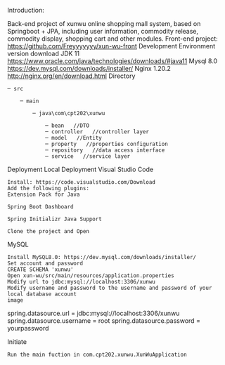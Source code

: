 Introduction:

Back-end project of xunwu online shopping mall system, based on Springboot + JPA, including user information, commodity release, commodity display, shopping cart and other modules.
Front-end project: https://github.com/Freyyyyyyy/xun-wu-front
Development Environment
	version 	download
JDK 	11 	https://www.oracle.com/java/technologies/downloads/#java11
Mysql 	8.0 	https://dev.mysql.com/downloads/installer/
Nginx 	1.20.2 	http://nginx.org/en/download.html
Directory

    ─ src

        ─ main

            ─ java\com\cpt202\xunwu

                ─ bean   //DTO
                ─ controller   //controller layer
                ─ model   //Entity
                ─ property   //properties configuration
                ─ repository   //data access interface
                ─ service   //service layer

Deployment
Local Deployment
Visual Studio Code

    Install: https://code.visualstudio.com/Download
    Add the following plugins:
    Extension Pack for Java

    Spring Boot Dashboard

    Spring Initializr Java Support

    Clone the project and Open

MySQL

    Install MySQL8.0: https://dev.mysql.com/downloads/installer/
    Set account and password
    CREATE SCHEMA 'xunwu'
    Open xun-wu/src/main/resources/application.properties
    Modify url to jdbc:mysql://localhost:3306/xunwu
    Modify username and password to the username and password of your local database account
    image

spring.datasource.url = jdbc:mysql://localhost:3306/xunwu
spring.datasource.username = root
spring.datasource.password = yourpassword

Initiate

    Run the main fuction in com.cpt202.xunwu.XunWuApplication

